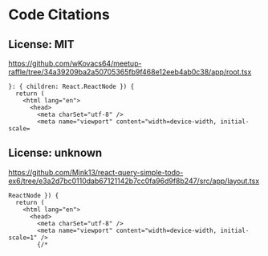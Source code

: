 # Code Citations

## License: MIT
https://github.com/wKovacs64/meetup-raffle/tree/34a39209ba2a50705365fb9f468e12eeb4ab0c38/app/root.tsx

```
}: { children: React.ReactNode }) {
  return (
    <html lang="en">
      <head>
        <meta charSet="utf-8" />
        <meta name="viewport" content="width=device-width, initial-scale=
```


## License: unknown
https://github.com/Mjnk13/react-query-simple-todo-ex6/tree/e3a2d7bc0110dab67121142b7cc0fa96d9f8b247/src/app/layout.tsx

```
ReactNode }) {
  return (
    <html lang="en">
      <head>
        <meta charSet="utf-8" />
        <meta name="viewport" content="width=device-width, initial-scale=1" />
        {/*
```

